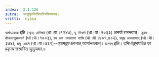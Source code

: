 ```yaml
---
index:  3.1.126
sutra:  आसुयुवपिरपिलपित्रपिचमश्च।
vritti:  nyasa
---
```


`यतोऽपवादः` इति। `षृञ् अभिषवे` (धा।पा।१२४७), `यु मिश्रणे` (धा।पा।१०३३) अनयो रजन्त्वात्। `डुवप बीजतन्तुसन्ताने` (धा।पा।१००३), `रप लप व्यक्तायां वाचि` (धा।पा।४०१,४०२), `त्रपूष् लज्जायाम्` (धा।पा।३७४), `चमु अदने` (धा।पा।४६९)--एषामदुपधत्वनात् पवर्गान्तत्वात्। `दाभ्यम्` इति। दभिर्धातुष्वपठित एव प्रकृत्यन्तरमस्ति चुलुम्पवत्॥
